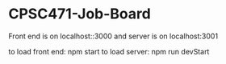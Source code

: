# CPSC471-Job-Board
Front end is on localhost::3000 and server is on localhost:3001

to load front end: npm start
to load server: npm run devStart